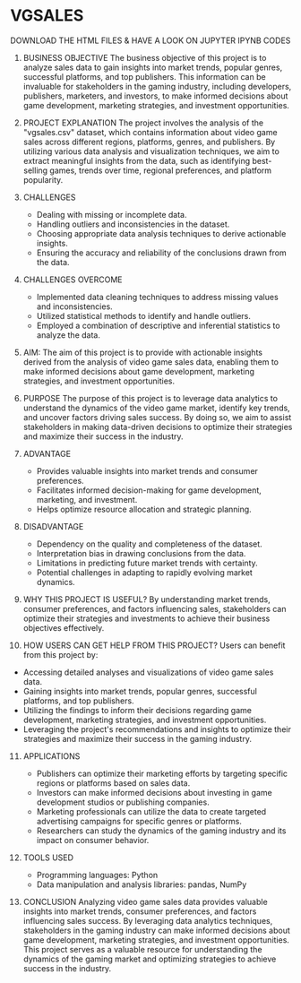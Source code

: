 # VGSALES

DOWNLOAD THE HTML FILES & HAVE A LOOK ON JUPYTER IPYNB CODES

1. BUSINESS OBJECTIVE
   The business objective of this project is to analyze  sales data to gain insights into market trends, popular genres, successful platforms, and top publishers. This information can be invaluable for stakeholders in the gaming industry, including developers, publishers, marketers, and investors, to make informed decisions about game development, marketing strategies, and investment opportunities.

2. PROJECT EXPLANATION
   The project involves the analysis of the "vgsales.csv" dataset, which contains information about video game sales across different regions, platforms, genres, and publishers. By utilizing various data analysis and visualization techniques, we aim to extract meaningful insights from the data, such as identifying best-selling games, trends over time, regional preferences, and platform popularity.

3. CHALLENGES
   - Dealing with missing or incomplete data.
   - Handling outliers and inconsistencies in the dataset.
   - Choosing appropriate data analysis techniques to derive actionable insights.
   - Ensuring the accuracy and reliability of the conclusions drawn from the data.

4. CHALLENGES OVERCOME
   - Implemented data cleaning techniques to address missing values and inconsistencies.
   - Utilized statistical methods to identify and handle outliers.
   - Employed a combination of descriptive and inferential statistics to analyze the data.

5. AIM:
   The aim of this project is to provide with actionable insights derived from the analysis of video game sales data, enabling them to make informed decisions about game development, marketing strategies, and investment opportunities.

6. PURPOSE
   The purpose of this project is to leverage data analytics to understand the dynamics of the video game market, identify key trends, and uncover factors driving sales success. By doing so, we aim to assist stakeholders in making data-driven decisions to optimize their strategies and maximize their success in the industry.

7. ADVANTAGE
   - Provides valuable insights into market trends and consumer preferences.
   - Facilitates informed decision-making for game development, marketing, and investment.
   - Helps optimize resource allocation and strategic planning.

8. DISADVANTAGE
   - Dependency on the quality and completeness of the dataset.
   - Interpretation bias in drawing conclusions from the data.
   - Limitations in predicting future market trends with certainty.
   - Potential challenges in adapting to rapidly evolving market dynamics.

9. WHY THIS PROJECT IS USEFUL?
By understanding market trends, consumer preferences, and factors influencing sales, stakeholders can optimize their strategies and investments to achieve their business objectives effectively.

10. HOW USERS CAN GET HELP FROM THIS PROJECT?
    Users can benefit from this project by:
   - Accessing detailed analyses and visualizations of video game sales data.
   - Gaining insights into market trends, popular genres, successful platforms, and top publishers.
   - Utilizing the findings to inform their decisions regarding game development, marketing strategies, and investment opportunities.
   - Leveraging the project's recommendations and insights to optimize their strategies and maximize their success in the gaming industry.

11. APPLICATIONS
    - Publishers can optimize their marketing efforts by targeting specific regions or platforms based on sales data.
    - Investors can make informed decisions about investing in game development studios or publishing companies.
    - Marketing professionals can utilize the data to create targeted advertising campaigns for specific genres or platforms.
    - Researchers can study the dynamics of the gaming industry and its impact on consumer behavior.

12. TOOLS USED
    - Programming languages: Python
    - Data manipulation and analysis libraries: pandas, NumPy

13. CONCLUSION
    Analyzing video game sales data provides valuable insights into market trends, consumer preferences, and factors influencing sales success. By leveraging data analytics techniques, stakeholders in the gaming industry can make informed decisions about game development, marketing strategies, and investment opportunities. This project serves as a valuable resource for understanding the dynamics of the gaming market and optimizing strategies to achieve success in the industry.
